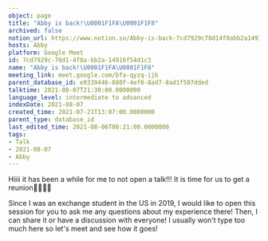 ```yaml
---
object: page
title: "Abby is back!\U0001F1FA\U0001F1F8"
archived: false
notion_url: https://www.notion.so/Abby-is-back-7cd7929c78d14f8abb2a14916f54d1c3
hosts: Abby
platform: Google Meet
id: 7cd7929c-78d1-4f8a-bb2a-14916f54d1c3
name: "Abby is back!\U0001F1FA\U0001F1F8"
meeting_link: meet.google.com/bfa-qyzq-ijb
parent_database_id: e9339446-880f-4ef0-8ad7-8ad1f507dded
talktime: 2021-08-07T21:30:00.0000000
language_level: intermediate to advanced
indexDate: 2021-08-07
created_time: 2021-07-21T13:07:00.0000000
parent_type: database_id
last_edited_time: 2021-08-06T00:21:00.0000000
tags:
- Talk
- 2021-08-07
- Abby
---
```


Hiiii it has been a while for me to not open a talk!!!
It is time for us to get a reunion🥰🥰👌🏻

Since I was an exchange student in the US in 2019, I would like to open this session for you to ask me any questions about my experience there! Then, I can share it or have a discussion with everyone! I usually won't type too much here so let's meet and see how it goes!







